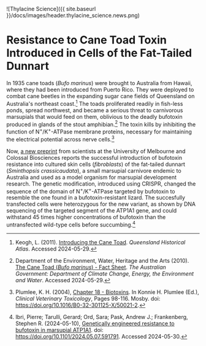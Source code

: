 ![Thylacine Science]({{ site.baseurl }}/docs/images/header.thylacine_science.news.png)

# Resistance to Cane Toad Toxin Introduced in Cells of the Fat-Tailed Dunnart

<span class="dropcap">I</span>n 1935 cane toads (*Bufo marinus*) were brought to Australia from Hawaii, where they had been introduced from Puerto Rico. They were deployed to combat cane beetles in the expanding sugar cane fields of Queensland on Australia's northeast coast.[^1] The toads proliferated readily in fish-less ponds, spread northwest, and became a serious threat to carnivorous marsupials that would feed on them, oblivious to the deadly bufotoxin produced in glands of the stout amphibian.[^2] The toxin kills by inhibiting the function of N<sup>+</sup>/K<sup>+</sup>-ATPase membrane proteins, necessary for maintaining the electrical potential across nerve cells.[^3]

Now, [a new preprint](https://www.biorxiv.org/content/10.1101/2024.05.07.591791v1) from scientists at the University of Melbourne and Colossal Biosciences reports the successful introduction of bufotoxin resistance into cultured skin cells (*fibroblasts*) of the fat-tailed dunnart (*Sminthopsis crassicaudata*), a small marsupial carnivore endemic to Australia and used as a model organism for marsupial development research. The genetic modification, introduced using CRISPR, changed the sequence of the domain of N<sup>+</sup>/K<sup>+</sup>-ATPase targeted by bufotoxin to resemble the one found in a bufotoxin-resistant lizard. The succesfully transfected cells were heterozygous for the new variant, as shown by DNA sequencing of the targeted segment of the ATP1A1 gene, and could withstand 45 times higher concentrations of bufotoxin than the untransfected wild-type cells before succumbing.[^4]

[^1]: Keogh, L. (2011). [Introducing the Cane Toad](https://www.qhatlas.com.au/introducing-cane-toad). *Queensland Historical Atlas*. Accessed 2024-05-29.
[^2]: Department of the Environment, Water, Heritage and the Arts (2010). [The Cane Toad (*Bufo marinus*) - Fact Sheet](https://www.dcceew.gov.au/environment/invasive-species/publications/factsheet-cane-toad-bufo-marinus). *The Australian Government: Department of Climate Change, Energy, the Environment and Water*. Accessed 2024-05-29.
[^3]: Plumlee, K. H. (2004), [Chapter 18 - Biotoxins](https://www.sciencedirect.com/science/article/pii/B032301125X500212). In Konnie H. Plumlee (Ed.), *Clinical Veterinary Toxicology*, Pages 98-116. Mosby. doi: https://doi.org/10.1016/B0-32-301125-X/50021-2.
[^4]: Ibri, Pierre; Tarulli, Gerard; Ord, Sara; Pask, Andrew J.; Frankenberg, Stephen R. (2024-05-10), [Genetically engineered resistance to bufotoxin in marsupial ATP1A1](https://www.biorxiv.org/content/10.1101/2024.05.07.591791v1). doi: https://doi.org/10.1101/2024.05.07.591791. Accessed 2024-05-30.